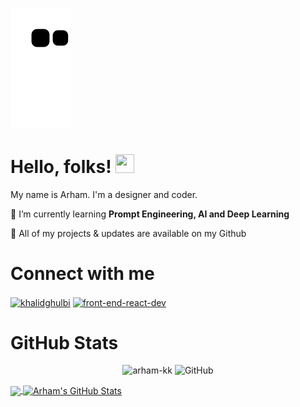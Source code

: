 ![Snake animation](https://github.com/madushadhanushka/github-readme/blob/output/github-contribution-snake.svg)


# Hello, folks! <img src="https://raw.githubusercontent.com/MartinHeinz/MartinHeinz/master/wave.gif" width="30px" height="30px" />
My name is Arham. I'm a designer and coder.

🔸 I’m currently learning **Prompt  Engineering, AI and Deep Learning**

🔸 All of my projects & updates are available on my Github


# Connect with me

<p align="left">
<a href="https://twitter.com/ArhamK_" target="blank"><img align="center" src="https://raw.githubusercontent.com/rahuldkjain/github-profile-readme-generator/master/src/images/icons/Social/twitter.svg" alt="khalidghulbi" height="30" width="40" /></a>
<a href="https://linkedin.com/in/muhammad-arham-khan-41aba2209/" target="blank"><img align="center" src="https://raw.githubusercontent.com/rahuldkjain/github-profile-readme-generator/master/src/images/icons/Social/linked-in-alt.svg" alt="front-end-react-dev" height="30" width="40" /></a>
</p>


# GitHub Stats

<p align="middle"> <img src="https://komarev.com/ghpvc/?username=arham-kk&label=Profile%20views&color=0e75b6&style=flat" alt="arham-kk" />
<img alt="GitHub" src="https://img.shields.io/badge/dynamic/json?logo=github&label=GitHub+Followers&labelColor=282c34&color=181717&query=%24.data.totalSubs&url=https%3A%2F%2Fapi.spencerwoo.com%2Fsubstats%2F%3Fsource%3Dgithub%26queryKey%3Darham-kk&longCache=true"/> </p>

<a href="https://github.com/arham-kk">
  <img align="center" src="https://github-readme-stats.vercel.app/api/top-langs/?username=arham-kk&hide=java,html,tex&title_color=ffffff&text_color=c9cacc&icon_color=2bbc8a&bg_color=1d1f21&langs_count=3" />
</a>
<a href="https://github.com/arham-kk">
  <img align="center" src="https://github-readme-stats.vercel.app/api?username=arham-kk&show_icons=true&line_height=27&count_private=true&title_color=ffffff&text_color=c9cacc&icon_color=2bbc8a&bg_color=1d1f21" alt="Arham's GitHub Stats" />
</a>
